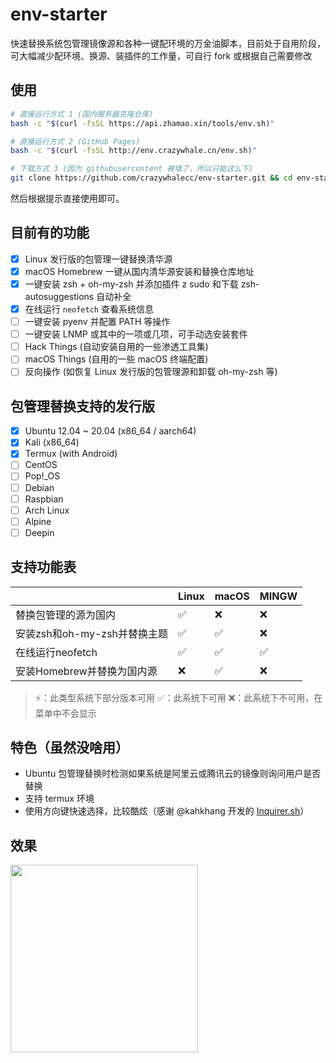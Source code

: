 # env-starter
快速替换系统包管理镜像源和各种一键配环境的万金油脚本，目前处于自用阶段，可大幅减少配环境、换源、装插件的工作量，可自行 fork 或根据自己需要修改

## 使用
```bash
# 直接运行方式 1 (国内服务器克隆仓库)
bash -c "$(curl -fsSL https://api.zhamao.xin/tools/env.sh)"

# 直接运行方式 2 (GitHub Pages)
bash -c "$(curl -fsSL http://env.crazywhale.cn/env.sh)"

# 下载方式 3 (因为 githubusercontent 被墙了，所以只能这么下)
git clone https://github.com/crazywhalecc/env-starter.git && cd env-starter && chmod +x env.sh && ./env.sh
```

然后根据提示直接使用即可。

## 目前有的功能
- [X] Linux 发行版的包管理一键替换清华源
- [X] macOS Homebrew 一键从国内清华源安装和替换仓库地址
- [X] 一键安装 zsh + oh-my-zsh 并添加插件 z sudo 和下载 zsh-autosuggestions 自动补全
- [X] 在线运行 `neofetch` 查看系统信息
- [ ] 一键安装 pyenv 并配置 PATH 等操作
- [ ] 一键安装 LNMP 或其中的一项或几项，可手动选安装套件
- [ ] Hack Things (自动安装自用的一些渗透工具集)
- [ ] macOS Things (自用的一些 macOS 终端配置)
- [ ] 反向操作 (如恢复 Linux 发行版的包管理源和卸载 oh-my-zsh 等)

## 包管理替换支持的发行版
- [X] Ubuntu 12.04 ~ 20.04 (x86_64 / aarch64)
- [X] Kali (x86_64)
- [X] Termux (with Android)
- [ ] CentOS
- [ ] Pop!_OS
- [ ] Debian
- [ ] Raspbian
- [ ] Arch Linux
- [ ] Alpine
- [ ] Deepin

## 支持功能表
|                              | Linux              | macOS              | MINGW              |
| ---------------------------- | ------------------ | ------------------ | ------------------ |
| 替换包管理的源为国内         | :white_check_mark: | :x:                | :x:                |
| 安装zsh和oh-my-zsh并替换主题 | :white_check_mark: | :white_check_mark: | :x:                |
| 在线运行neofetch             | :white_check_mark: | :white_check_mark: | :white_check_mark: |
| 安装Homebrew并替换为国内源   | :x:                | :white_check_mark: | :x:                |

> :zap:：此类型系统下部分版本可用
> :white_check_mark:：此系统下可用
> :x:：此系统下不可用，在菜单中不会显示

## 特色（虽然没啥用）
- Ubuntu 包管理替换时检测如果系统是阿里云或腾讯云的镜像则询问用户是否替换
- 支持 termux 环境
- 使用方向键快速选择，比较酷炫（感谢 @kahkhang 开发的 [Inquirer.sh](https://github.com/kahkhang/Inquirer.sh)）

## 效果
<img src="https://i.loli.net/2020/11/15/OokYNQwymUZ92Eq.gif" height="300" />
